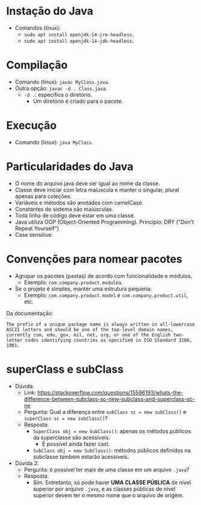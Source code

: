 # Instação do Java

*   Comandos (linux): 
    *   `sudo apt install openjdk-14-jre-headless`.
    *   `sudo apt install openjdk-14-jdk-headless`.

# Compilação

*   Comando (linux): `javac MyClass.java`.
*   Outra opção: `javac -d . Class.java`.
    *   `-d .`: especifica o diretório.
        *   Um diretório é criado para o pacote.

# Execução

*   Comando (linux): `java MyClass`.

# Particularidades do Java

*   O nome do arquivo java deve ser igual ao nome da classe.
*   Classe deve iniciar com letra maíuscula e manter o singular, plural apenas para coleções.
*   Variáveis e métodos são anotados com camelCase.
*   Constantes do sistema são maiúsculas.
*   Toda linha de código deve estar em uma classe.
*   Java utiliza OOP (Object-Oriented Programming). Princípio: DRY ("Don't Repeat Yourself")
*   Case sensitive.

# Convenções para nomear pacotes

*	Agrupar os pacotes (pastas) de acordo com funcionalidade e módulos.
	*	Exemplo: `com.company.product.modulea`.
*	Se o projeto é simples, manter uma estrutura pequena:
	*	Exemplo: `com.company.product.model` e `com.company.product.util`, etc.

Da documentação:
```
The prefix of a unique package name is always written in all-lowercase ASCII letters and should be one of the top-level domain names, currently com, edu, gov, mil, net, org, or one of the English two-letter codes identifying countries as specified in ISO Standard 3166, 1981.
```

# superClass e subClass

*	Dúvida:
	*	Link: https://stackoverflow.com/questions/15596193/whats-the-difference-between-subclass-sc-new-subclass-and-superclass-sc-ne
	*	Pergunta: Qual a diferença entre `subClass sc = new subClass()` e `superClass sc = new subClass()`?
	*	Resposta: 
		*	`SuperClass obj = new SubClass()`: apenas os métodos públicos da superclasse são acessíveis.
			*	É possível ainda fazer cast.
		*	`SubClass obj = new SubClass()`: métodos públicos definidos na subclasse também estarão acessíveis.
*	Dúvida 2:
	*	Pergunta: é possível ter mais de uma classe em um arquivo `.java`?
	*	Resposta:
		*	Sim. Entretanto, só pode haver **UMA CLASSE PÚBLICA** de nível superior por arquivo `.java`, e as classes públicas de nível superior devem ter o mesmo nome que o arquivo de origem.

